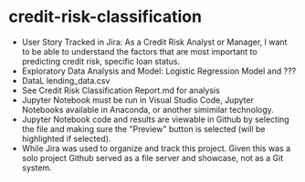 # credit-risk-classification
* User Story Tracked in Jira: As a Credit Risk Analyst or Manager, I want to be able to understand the factors that are most important to predicting credit risk, specific loan status.
* Exploratory Data Analysis and Model: Logistic Regression Model and ???
* DataL lending_data.csv
* See Credit Risk Classification Report.md for analysis
* Jupyter Notebook must be run in Visual Studio Code, Jupyter Notebooks available in Anaconda, or another simimilar technology.
* Jupyter Notebook code and results are viewable in Github by selecting the file and making sure the "Preview" button is selected (will be highlighted if selected).
* While Jira was used to organize and track this project.  Given this was a solo project Github served as a file server and showcase, not as a Git system.
